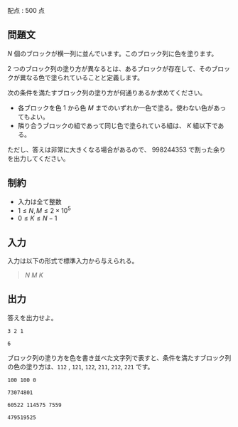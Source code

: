 配点 : $500$ 点

## 問題文

$N$ 個のブロックが横一列に並んでいます。このブロック列に色を塗ります。

$2$ つのブロック列の塗り方が異なるとは、あるブロックが存在して、そのブロックが異なる色で塗られていることと定義します。

次の条件を満たすブロック列の塗り方が何通りあるか求めてください。

- 各ブロックを色 $1$ から色 $M$ までのいずれか一色で塗る。使わない色があってもよい。
- 隣り合うブロックの組であって同じ色で塗られている組は、 $K$ 組以下である。

ただし、答えは非常に大きくなる場合があるので、 $998244353$ で割った余りを出力してください。

## 制約

- 入力は全て整数
- $1 \leq N, M \leq 2 \times 10^5$
- $0 \leq K \leq N - 1$

## 入力

入力は以下の形式で標準入力から与えられる。

> $N$ $M$ $K$

## 出力

答えを出力せよ。

```input1
3 2 1
```

```output1
6
```

ブロック列の塗り方を色を書き並べた文字列で表すと、条件を満たすブロック列の色の塗り方は、`112` , `121`, `122`, `211`, `212`, `221` です。

```input2
100 100 0
```

```output2
73074801
```

```input3
60522 114575 7559
```

```output3
479519525
```